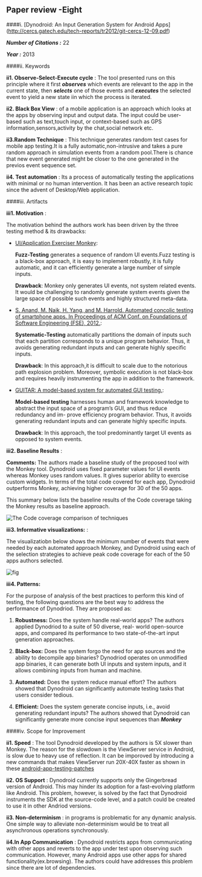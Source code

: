 ## Paper review -Eight
####i. [Dynodroid: An Input Generation System for Android Apps] (http://cercs.gatech.edu/tech-reports/tr2012/git-cercs-12-09.pdf) 

***Number of Citations :*** 22

***Year :*** 2013

####ii. Keywords

**ii1. Observe-Select-Execute cycle** : The tool presented runs on this principle where it first ***observes*** which events are relevant to the app in the current state, then ***selects*** one of those events and ***executes*** the selected event to yield a new state iin which the process is iterated.

**ii2. Black Box View** :  of a mobile application is an approach which looks at the apps by observing input and output data. The input could be user-based such as text,touch input, or context-based such as GPS information,sensors,activity by the chat,social network etc.

**ii3.Random Technique** : This technique generates random test cases for mobile app testing.It is a fully automatic,non-intrusive and takes a pure random approach in simulation events from a random pool.There is chance that new event generated might be closer to the one generated in the previos event sequence set.

**ii4. Test automation** :  Its a process of automatically testing the applications with minimal or no human intervention. It has been an active research topic since the advent of Desktop/Web application.

####iii. Artifacts

**iii1. Motivation** :

The motivation behind the authors work has been driven by the three testing method & its drawbacks:

- [UI/Application Exerciser Monkey](http://developer.android.com/tools/help/monkey.html): 

   **Fuzz-Testing** generates a sequence of random UI events.Fuzz testing is a black-box approach, it is easy to implement robustly, it is fully automatic, and it can efficiently generate a large number of simple inputs.
  
  **Drawback**: Monkey only generates UI events, not system related events. It would be challenging to randomly generate system events given the large space of possible such events and highly structured meta-data.

- [S. Anand, M. Naik, H. Yang, and M. Harrold. Automated concolic testing of smartphone apps. In Proceedings of ACM Conf. on Foundations of Software Engineering (FSE), 2012.](http://dl.acm.org/citation.cfm?id=2393666): 

  **Systematic-Testing** automatically partitions the domain of inputs such that each partition corresponds to a unique program behavior. Thus, it avoids generating redundant inputs and can generate highly specific inputs.
  
  **Drawback**: In this approach,it is difficult to scale due to the notorious path explosion problem. Moreover, symbolic execution is not black-box and requires heavily instrumenting the app in addition to the framework.

- [ GUITAR: A model-based system for automated GUI testing.](http://guitar.sourceforge.net/.): 

   **Model-based testing** harnesses human and framework knowledge to abstract the input space of a program’s GUI, and thus reduce redundancy and im- prove efficiency program behavior. Thus, it avoids generating redundant inputs and can generate highly specific inputs.
  
  **Drawback**: In this approach, the tool predominantly target UI events as opposed to system events.

**iii2. Baseline Results** :

**Comments:** The authors made a baseline study of the proposed tool with the Monkey tool. Dynodroid uses fixed parameter values for UI events whereas Monkey uses random values. It gives superior ability to exercise custom widgets. In terms of the total code covered for each app, Dynodroid outperforms Monkey, achieving higher coverage for 30 of the 50 apps.

This summary below lists the baseline results of the Code coverage taking the Monkey results as baseline approach.

![The Code coverage comparison of techniques](https://cloud.githubusercontent.com/assets/10588000/11007098/9e464cb4-8495-11e5-94eb-19108d50165f.png)



**iii3. Informative visualizations:** : 

The visualizatiobn below shows the  minimum number of events that were needed by each automated approach Monkey, and Dynodroid using each of the selection strategies to achieve peak code coverage for each of the 50 apps authors selected.

![fig](https://cloud.githubusercontent.com/assets/10588000/11007256/acb7e84c-8496-11e5-9791-a8ca4bfa5f73.png)


**iii4. Patterns:**

For the purpose of analysis of the best practices to perform this kind of testing, the following questions are the best way to address the performance of Dynodriod. They are proposed as:

1. **Robustness:** Does the system handle real-world apps?
   The authors applied Dynodriod to a suite of 50 diverse, real- world open-source apps, and compared its performance to two state-of-the-art input generation approaches.

2. **Black-box:** Does the system forgo the need for app sources and the ability to decompile app binaries?
Dynodriod operates on unmodified app binaries, it can generate both UI inputs and system inputs, and it allows combining inputs from human and machine.

3. **Automated:** Does the system reduce manual effort?
    The authors showed that Dynodroid can significantly automate testing tasks that users consider tedious.

4. **Efficient:** Does the system generate concise inputs, i.e., avoid generating redundant inputs?
    The authors showed that Dynodroid can significantly generate more concise input sequences than ***Monkey***


####iv. Scope for Improvement

**ii1. Speed** :  The tool Dynodroid developed by the authors is 5X slower than Monkey. The reason for the slowdown is the ViewServer service in Android, is slow due to heavy use of reflection. It can be imporoved by introducing a new commands that makes ViewServer run 20X-40X faster as shown in these [android-app-testing-patches](http://code.google.com/p/android-app-testing-patches/)

**ii2. OS Support** : Dynodroid currently supports only the Gingerbread version of Android. This may hinder its adoption for a fast-evolving platform like Android. This problem, however, is solved by the fact that Dynodroid instruments the SDK at the source-code level, and a patch could be created to use it in other Andriod versions.

**ii3. Non-determinism** :  in programs is problematic for any dynamic analysis. One simple way to alleviate non-determinism would be to treat all asynchronous operations synchronously.

**ii4.In App Communication** : Dynodroid restricts apps from communicating with other apps and reverts to the app under test upon observing such communication. However, many Android apps use other apps for shared functionality(ex.browsing). The authors could have addresses this problem since there are lot of dependencies.

